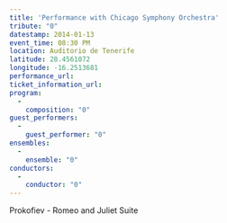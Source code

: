 ```yaml
---
title: 'Performance with Chicago Symphony Orchestra'
tribute: "0"
datestamp: 2014-01-13
event_time: 08:30 PM
location: Auditorio de Tenerife
latitude: 28.4561072
longitude: -16.2513681
performance_url: 
ticket_information_url: 
program: 
  -
    composition: "0"
guest_performers: 
  -
    guest_performer: "0"
ensembles: 
  -
    ensemble: "0"
conductors: 
  -
    conductor: "0"
---
```

Prokofiev - Romeo and Juliet Suite